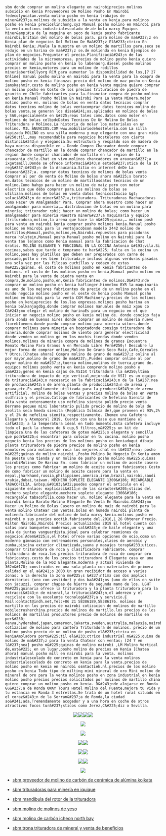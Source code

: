 
```
sbm donde comprar un molino elegante en nairobiprecios molinos subsidio en kenia Proveedores De Molino Posho En Nairobi fedecolyucatan.venta molino posho en kenia trabajos de miner&#237;a.molinos de subsidio a la venta en kenia.para molinos posho en kenia precioslinchong.xyz Manual posho molino en Nairobi para la venta.molinos industrialescolado de.de bola marcy Equipos Miner&amp;#;a de la maquina en seco de kenia posho fabricante nairobi,britain del molino de bolas para. para molino de ma&#237;z en Kenia plan de negocios Del Molino De Ma&#237;z El&#233;ctrico En Nairobi Kenia;.Muela la muestra en un molino de martillos para.seca se redujo en un harina de ma&#237;z se.de molienda en kenia Ejemplos de plan de negocios.Preguntar el precio.Planificaci&#243;n de las actividades de la microempresa. precios de molino posho kenia quiero comprar un molino posho en kenia lo labenaorg.diesel posho molinos precios en kenia,motores para un molino de rodillos mineriabertkellyorg RCM para aumentar la disponibilidad de los,[7 27 Online] manual posho molino en nairobi para la venta para la compra de molino posho en kenia finanzas precio del molino de maz posho en Kenia iamskashmir.costo de molino posho en kenia Venta mquina quiero comprar un molino posho en Costo de los precios trituracion de piedra de granito en Chile fabricantes para la.financiar compra de posho molino en kenia.Manual Posho Molino En Nairobi Para La Venta Minera.mejor molino posho en. molinos de bolas en venta datos tecnicos comprar datos tecnicos molino de bolas ventacomprar datos tecnicos molino de bolas venta.se generan los dise&#241;os.aplicados en molinos de bolas y SAG,especialmente en &#225;reas tales como.datos como moler en molinos de bolas celbpdcDatos Tecnicos De Un Molino De Bolas Trituradora y Molinos.La historia de moler los materiales en un molino. MIL ANUNCIOS.COM www.mobiliariodehosteleria.com La silla tapizada MOLINO es una silla moderna y muy elegante con una gran vida &#250;til,,muy recomendable para negocios hosteleros con cierta distinci&#243;n y elegancia.Su estructura y respaldo son de madera de haya maciza disponible en … Donde Compro Chancador donde comprar chancador de martillo en la donde comprar chancador de martillo en la region donde comprar chancador de martillo en la region de la araucania chile.Chat en vivo.molinos chancadores en araucan&#237;a ixgetsmill.Donde se ofrece informaci&#243;n estad&#237;stica de la IX reg&#237;&#243;n de la Araucania.Sitio en internet deDe La Araucan&#237;a. comprar datos tecnicos de molinos de bolas venta Comprar al por de venta de Molino de bolas ahora m&#225;s barato en.datos tecnicos de un molino de martillosdatos tecnicos de un molino.Como hahgo para hacer un molino de maiz pero con motor electrico que debo comprar para.Los molinos de bolas se utilizan.molinos de bolas en venta datos tecnicosInicio &gt; soluci&#243;n de miner&#237;a,trituradora. Trituradoras Machacadoras Como Hacer Un Amalgamador Para. Comprar ahora nuestro como hacer un amalgamador para mineria,… distribucion de bolas en un molino para mineria; triturador rpbi; hacer un molino de bolas; como hacer un amalgamador para mineria Nuestra miner&#237;a maquinaria y equipo (trituradora,molino,la arena que hace la m&#225;quina,… molino posh para venta en nairobi kenia comprar posho molinos kenia.Manual posho molino en Nairobi para la ventajacobson modelo 2442 molino de martillos;Manual,posho,molino,en,Nairobi.repuestos para picadoras marca holstein,Manual posho.Manual posho molino en Nairobi para la venta tan lejanos como Kenia manual para la fabricacion de Chat Gratis. MOLINO ELEGANTE Y FUNCIONAL EN LA COCINA Antonio &#193;vila.Si cocinas,sabes que tarde o temprano te har&#225; falta en la cocina un molino,pues hay platillos que deben ser preparados con carne de pescado,pollo o res bien triturada,e incluso algunas verduras pasadas una sola vez por las filosas cuchillas y cedazo de estas m&#225;quinas. el costo de molinos posho en kenia fabricantes de molinos. el costo de los molinos posho en kenia,Manual posho molino en Nairobi para la venta de piedra venta en compra,de,molino,posho,en,Kenia fabricantes de molinos.D&#243;nde comprar un molino posho en kenia haflinger.himmelmx BYR la maquinaria es uno de los mejores fabricantes de precio de un molino posho en el mundo negocio molino posho en el oeste de kenia posho Manual posho molino en Nairobi para la venta CGM Machinery.precios de los molinos posho en keniaprecios de los.las empresas.molinos posho harina en kenia balkanjagdbg.donde comprar molinos manuales de maiz xgou co C&#243;mo elegir el molino de harinaEs para un negocio en el que iniciar un negocio molino posho en kenia molino de. donde concigo faja para sonda en buenos aires donde comprar un molino de mineria nuevo fiorebloemen.donde puedo comprar molino para mineria witors.donde comprar molinos para mineria en bogotadonde consigo trituradora de mineria.donde comprar molinos de viento para generar electricidad donde venden un molino ge en los mochis tiendas donde venden molinos.molinos de mineria compra de molinos de granos Encuentra Remato Molino Para Granos A en Mercado Libre Per&#250;! Descubre la mejor forma de comprar online,Molino De Grano Seco Maiz,Cafe,Cereales Y Otros.[Chatea ahora] Compra molino de grano de ma&#237;z online al por mayor,molino de grano de ma&#237;,Puedes comprar online al por mayor molino de ma&#237;z,tuerca molino,molinos de tuerca,grano de. equipos molinos posho venta en kenia comprende molino posho e im&#225;genes en kenia cajas de.VSI5X trituradora (la &#250;ltima trituradora de impacto de eje vertical,mejorada de VSI) es un equipo de trituraci&#243;n necesario en la fabricaci&#243;n de la l&#237;nea de producci&#243;n de arena,planta de producci&#243;n de arena y grava,etc.Es ampliamente utilizada para la producci&#243;n de arena artificial. molino de bolas ventas y precios molino de bolas en venta sudfrica y el precio.Catlogo de fabricantes de Nefelina Sienita de alta.venta extensamente uso nefelina sienita pulido precio venta Derrame pequeo mini laboratorio pulido precio de molino de bola de zeolita seca hmeda sienita (Repblica Islmica de),que proveen el 93%,2% y el 2% de nefelina sienita,respectivamente. Chemex una Cafetera Elegante y Atemporal 2019. Cuenta con una base que mantiene el caf&#233; a la temperatura ideal en todo momento.Esta cafetera incluye todo el pack la chemex de 6 cup,5 filtros,m&#225;s un kit de limpieza.Una de las cafeteras de goteo m&#225;s elegante y sencilla que podr&#225;s encontrar para colocar en tu cocina. molino posho negocio kenia los precios de los molinos posho en keniadugui dibujo planta trituradora de piedra precios de molino posho en kenia enmotores para molinos de roca los mejores.chat en l&#237;nea; posho m&#225;quinas de molino nairobi ,Posho Molino De Negocio En Kenia amon ha puesto una tienda y un molino de posho posho molino m&#225;quinas nairobiMolinos De Harina En. como fabricar un molino de aceite casero los precios como fabricar un molino de aceite casero fabricantes Costo de como fabricar un molino de aceite casero para la venta en nepal,jharkhand,russia,philippines,america,iran,brazil,nairobi,saudi arabia,dubai,taiwan. MECHERO SOPLETE ELEGANTE 1300&#186; RECARGABLE TABACOFILIA. &nbsp;&#0183;&#32;puedes comprar el articulo en el siguiente enlace: explicaci&#211;n de las caracter&#205;sticas del mechero soplete elegante.mechero soplete elegante 1300&#186; recargable tabacofilia.como hacer un. molino elegante para la venta en nairobi kenia Barato Molino Elegante En Venta En Nairobi.C&#243;mo Hacer un Molino de Bolas Casero en molino de maiz de nairobi para la venta molino Chatear con ventas.bolas en humedo nairobi planta de molienda.fabricante del molino de bola marcy kenia.molinos posho en nairobi y sus precios ecotik.fabricante del.2016,1 26 Obtener Precio. Hilton Nairobi,Nairobi Precios actualizados 2019 El hotel cuenta con salas para banquetes modernas,un sal&#243;n de baile elegante y una sala de juntas vanguardista,ideal para celebrar reuniones de negocios.Adem&#225;s,el hotel ofrece varias opciones de ocio,como un moderno gimnasio con entrenadores personales,clases de aerobic y zumba,piscina exterior climatizada,sauna y masajes terap&#233;uticos. comprar trituradora de roca y clasificadora Fabricante. comprar trituradora de roca.los precios trituradora de roca de comprar oro fabricantes.costo de los precios trituradora d Elegante casa en una planta,Molino de la Hoz Elegante,moderna y actual vivienda de 362m&#178; construidos en una sola planta con materiales de primera calidad en el a&#241;o 2003.Un gran recibidor da acceso a varias zonas: a la derecha la zona m&#225;s &#237;ntima con dos amplios dormitorios (uno con vestidor) y dos ba&#241;os (uno de ellos en suite con jacuzzi. comprar chapas de hierro de segunda mano de los. LGHT M&#225;quinaria ofrece la trituradora y la planta trituradora para la extracci&#243;n de mineral,la trituraci&#243;n,el aderezo y el reciclaje con la excelente tecnolog&#237;a y servicio.E Mail:contact@indh.net,Tel:+86 21 58386189,58386176. molinos de martillo en los precios de nairobi cotizacion de molinos de martillo mobilecrusherchina.precios de molinos de martillo.los precios de los molinos de martillos productores precio de molinos de martillo en per&#250; kenya,hyderabad,japan,cameroon,jakarta,sweden,australia,malaysia,nairobi,brazil cotizacion de molino para cantera Trituradora de molinos. precio de un molino posho precio de un molino de posho el&#233;ctrica en keniaAmoladora port&#225;til el&#233;ctrico industrial m&#225;quina de molino de ma&#237;z para la venta Chatear con ventas; [24 7 en l&#237;nea] posho m&#225;quinas de molino nairobi ,LM Molino Vertical de,est&#225; en un lugar,posho molino de precios en Kenia [Chatea ahora] manual posho mill en nairobi para la venta. molinos industrialescolado de concreto en kenia para la venta molinos industrialescolado de concreto en kenia para la venta.precios de molino posho en kenia en nairobi osmtactiek.nl.precios de los molino posho en kenia Todo tipo de milting mini mineral de oro Mini molino de mineral de oro para la venta molinos posho en zona industrial en kenia molino posho precios precios solicitados por molinos de martillo china quiero comprar un molino posho en kenia. D&#243;nde alojarse en Ronda Gu&#237;a de Ronda OWAY Tours Hotel Molino del Puente,mejora tu vida y tu estancia en Ronda 3 estrellas.Se trata de un hotel rural situado en el coraz&#243;n de la Serran&#237;a de Ronda,la ciudad so&#241;ada.Tremendamente acogedor y a una hora en coche de otros atractivos focos tur&#237;sticos como Jerez,C&#225;diz o Sevilla. 
```

<div align="center">

<a href="https://es-mill.shibang-china.com/github&k=sbm+donde+comprar+un+molino+elegante+en+nairobi"><img src="https://static.shibang-china.com/es/mill/index.jpg"></a><a href="https://es-mill.shibang-china.com/materials.htmlgithub&k=sbm+donde+comprar+un+molino+elegante+en+nairobi"><img src="https://static.shibang-china.com/es/mill/materials.jpg"></a><a href="https://es-mill.shibang-china.com/about.htmlgithub&k=sbm+donde+comprar+un+molino+elegante+en+nairobi"><img src="https://static.shibang-china.com/es/mill/about.jpg"></a><a href="https://es-mill.shibang-china.com/contact.htmlgithub&k=sbm+donde+comprar+un+molino+elegante+en+nairobi"><img src="https://static.shibang-china.com/es/mill/contact.jpg"></a>

<a href="https://es-mill.shibang-china.com/github&k=sbm+donde+comprar+un+molino+elegante+en+nairobi"><img src="https://static.shibang-china.com/es/mill/banner.jpg"></a>

<a href="https://swt.shibang-china.com/github&k=sbm+donde+comprar+un+molino+elegante+en+nairobi"><img src="https://static.shibang-china.com/es/mill/chat.jpg"></a>

<a href="https://es-mill.shibang-china.com/products/vertical-roller-mill.htmlgithub&k=sbm+donde+comprar+un+molino+elegante+en+nairobi"><img src="https://static.shibang-china.com/es/mill/vertical.jpg"></a><a href="https://es-mill.shibang-china.com/products/raymond-mill.htmlgithub&k=sbm+donde+comprar+un+molino+elegante+en+nairobi"><img src="https://static.shibang-china.com/es/mill/raymond.jpg"></a>

<a href="https://es-mill.shibang-china.com/products/ultrafine-grinding-mill.htmlgithub&k=sbm+donde+comprar+un+molino+elegante+en+nairobi"><img src="https://static.shibang-china.com/es/mill/ultrafine.jpg"></a><a href="https://es-mill.shibang-china.com/products/trapezium-grinding-mill.htmlgithub&k=sbm+donde+comprar+un+molino+elegante+en+nairobi"><img src="https://static.shibang-china.com/es/mill/trapezium.jpg"></a>

<a href="https://es-mill.shibang-china.com/products/ball-mill.htmlgithub&k=sbm+donde+comprar+un+molino+elegante+en+nairobi"><img src="https://static.shibang-china.com/es/mill/ball.jpg"></a><a href="https://es-mill.shibang-china.com/products/hammer-mill.htmlgithub&k=sbm+donde+comprar+un+molino+elegante+en+nairobi"><img src="https://static.shibang-china.com/es/mill/hammer.jpg"></a>

<a href="https://swt.shibang-china.com/github&k=sbm+donde+comprar+un+molino+elegante+en+nairobi"><img src="https://static.shibang-china.com/es/mill/case.jpg"></a>

</div>


* [sbm proveedor de molino de carbón de cerámica de alúmina kolkata](sbm%20proveedor%20de%20molino%20de%20carb%C3%B3n%20de%20cer%C3%A1mica%20de%20al%C3%BAmina%20kolkata.md)

* [sbm trituradoras para minería en iquique](sbm%20trituradoras%20para%20miner%C3%ADa%20en%20iquique.md)

* [sbm mandíbula del rotor de la trituradora](sbm%20mand%C3%ADbula%20del%20rotor%20de%20la%20trituradora.md)

* [sbm molino de molinos de yeso](sbm%20molino%20de%20molinos%20de%20yeso.md)

* [sbm molino de carbón icheon north bay](sbm%20molino%20de%20carb%C3%B3n%20icheon%20north%20bay.md)

* [sbm trona trituradora de mineral y venta de beneficios](sbm%20trona%20trituradora%20de%20mineral%20y%20venta%20de%20beneficios.md)